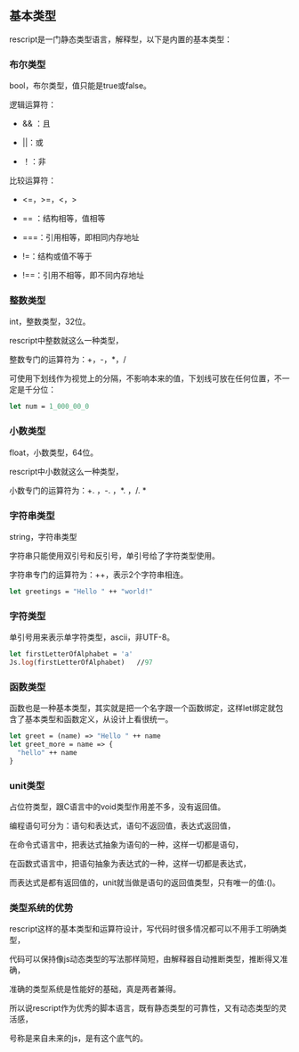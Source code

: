## 基本类型

rescript是一门静态类型语言，解释型，以下是内置的基本类型：

### 布尔类型

bool，布尔类型，值只能是true或false。

逻辑运算符：

- && ：且

- ||：或

- ！：非

比较运算符：

- <=，>=，<，>

- == ：结构相等，值相等

- ===：引用相等，即相同内存地址

- !=：结构或值不等于

- !==：引用不相等，即不同内存地址

### 整数类型

int，整数类型，32位。

rescript中整数就这么一种类型，

整数专门的运算符为：+，-，*，/

可使用下划线作为视觉上的分隔，不影响本来的值，下划线可放在任何位置，不一定是千分位：

```ocaml
let num = 1_000_00_0
```

### 小数类型

float，小数类型，64位。

rescript中小数就这么一种类型，

小数专门的运算符为：+. ，-. ，*. ，/. *

### 字符串类型

string，字符串类型

字符串只能使用双引号和反引号，单引号给了字符类型使用。

字符串专门的运算符为：++，表示2个字符串相连。

```ocaml
let greetings = "Hello " ++ "world!"
```

### 字符类型

单引号用来表示单字符类型，ascii，非UTF-8。

```ocaml
let firstLetterOfAlphabet = 'a'
Js.log(firstLetterOfAlphabet)	//97
```

### 函数类型

函数也是一种基本类型，其实就是把一个名字跟一个函数绑定，这样let绑定就包含了基本类型和函数定义，从设计上看很统一。

```ocaml
let greet = (name) => "Hello " ++ name
let greet_more = name => {
  "hello" ++ name
}
```

### unit类型

占位符类型，跟C语言中的void类型作用差不多，没有返回值。

编程语句可分为：语句和表达式，语句不返回值，表达式返回值，

在命令式语言中，把表达式抽象为语句的一种，这样一切都是语句，

在函数式语言中，把语句抽象为表达式的一种，这样一切都是表达式，

而表达式是都有返回值的，unit就当做是语句的返回值类型，只有唯一的值:()。

### 类型系统的优势

rescript这样的基本类型和运算符设计，写代码时很多情况都可以不用手工明确类型，

代码可以保持像js动态类型的写法那样简短，由解释器自动推断类型，推断得又准确，

准确的类型系统是性能好的基础，真是两者兼得。

所以说rescript作为优秀的脚本语言，既有静态类型的可靠性，又有动态类型的灵活感，

号称是来自未来的js，是有这个底气的。





